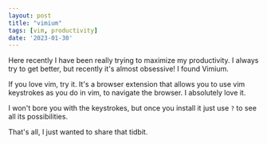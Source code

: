 ```yaml
---
layout: post
title: "vimium"
tags: [vim, productivity]
date: '2023-01-30'
---
```

Here recently I have been really trying to maximize my productivity. I always try to get better, but recently it's almost obsessive! I found Vimium.

If you love vim, try it. It's a browser extension that allows you to use vim keystrokes as you do in vim, to navigate the browser. I absolutely love it.

I won't bore you with the keystrokes, but once you install it just use `?` to see all its possibilities.

That's all, I just wanted to share that tidbit.

